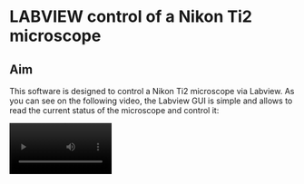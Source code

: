 # LABVIEW control of a Nikon Ti2 microscope

## Aim
This software is designed to control a Nikon Ti2 microscope via Labview.
As you can see on the following video, the Labview GUI is simple and allows to read the current status of the microscope and control it:

<video src='https://github.com/MAILFERT-Sebastien/LABVIEW-Nikon-Ti2-microscope-control/blob/main/Nikon_Ti2_Control.mp4' width=180/>

## Prerequisites
This program has been tested under Labview 2014 32-bit. It is therefore necessary to have at least one version of Labview 2014 installed. If you contact me, I can provide you with a version that is compatible with yours (older or newest).


## Installing

1. Nikon DLLs
   
      Dlls from the Nikon SDK must be installed first:
      
      * Create an account on the website [NISDK](https://nisdk.recollective.com/microscopes)
      * Wait for confirmation of registration (several days)
      * Once you've logged on to the site, you'll have access to various SDKs:

      ![image](https://github.com/MAILFERT-Sebastien/-LABVIEW-Nikon-Ti2-microscope-control/assets/150167221/76514f46-949e-4739-8f99-eeed769e7f44)
      
      * Download, unzip and install the two following SDKs: "Nikon Ti2 SDK 64-Bit" and "Nikon Ti2 ActiveX Wrapper 64-Bit"
      
      <ul>
      <li>Install the dlls:
      <ul>
      <li>Open the command prompt in administrator mode</li>
      <li>Move to the C:/WINDOWS/SysWOW64 directory</li>
      <li>Type the command: regsvr32 "C:\Program Files\Nikon\Ti2-SDK\bin\NkTi2Ax.dll"</li>
      </ul>
      </li>
      </ul>
     
      ![image](https://github.com/MAILFERT-Sebastien/LABVIEW-Nikon-Ti2-microscope-control/blob/main/regsvr32.png)


      * Depending on your Labview version (32 or 64-bit), you should install the 32 bit version of the dlls
      <ul>
      <li>Install the dlls:
      <ul>
      <li>Open the command prompt in administrator mode</li>
      <li>Move to the C:/WINDOWS/System32 directory</li>
      <li>Type the command: regsvr32 "C:\Program Files (x86)\Nikon\Ti2-SDK\bin\NkTi2Ax.dll"</li>
      </ul>
      </li>
      </ul>
      
      ![image](https://github.com/MAILFERT-Sebastien/LABVIEW-Nikon-Ti2-microscope-control/blob/main/regsvr32_32bit.png)
      
2. Labview code

## Running the tests

## Versioning

## Authors
Sébastien MAILFERT, Institut Fresnel, CNRS, AMU

## Licence

## Acknowledgments
Sébastien MAILFERT
